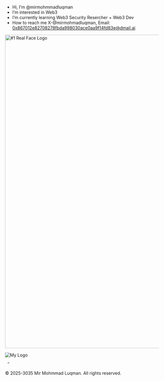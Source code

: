 -  Hi, I’m @mirmohmmadluqman
-  I’m interested in Web3
-  I’m currently learning Web3 Security Resercher + Web3 Dev
-  How to reach me X-@mirmohmadluqman, Email: 0x867012e82708278fbda998030ace0aa9f14fd83e@dmail.ai

<img width="1024" height="1024" alt="#1 Real Face Logo" src="https://github.com/user-attachments/assets/f39c7f6b-48aa-4f9c-999e-5a10daf3fa81" />


![My Logo](https://github.com/user-attachments/assets/471fe9af-c36c-4203-b112-10c151b2b336)

















     ^

© 2025-3035 Mir Mohmmad Luqman. All rights reserved.
